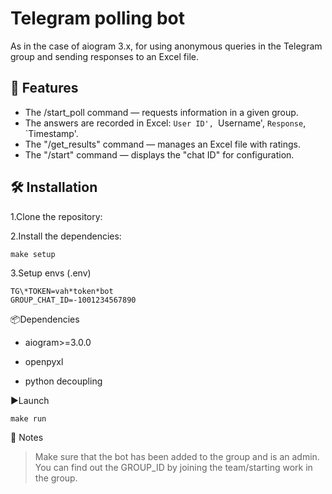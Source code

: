 # Telegram polling bot

As in the case of aiogram 3.x, for using anonymous queries in the Telegram group and sending responses to an Excel file.

## 🚀 Features

- The /start_poll command — requests information in a given group.
- The answers are recorded in Excel: `User ID', `Username', `Response`, `Timestamp'.
- The "/get_results" command — manages an Excel file with ratings.
- The "/start" command — displays the "chat ID" for configuration.

## 🛠️ Installation

1.Clone the repository:

2.Install the dependencies:

```
make setup
```

3.Setup envs (.env)

```
TG\*TOKEN=vah*token*bot
GROUP_CHAT_ID=-1001234567890
```

📦Dependencies

- aiogram>=3.0.0

- openpyxl

- python decoupling

▶️Launch

```
make run
```

📌 Notes

> Make sure that the bot has been added to the group and is an admin. You can find out the GROUP_ID by joining the team/starting work in the group.
